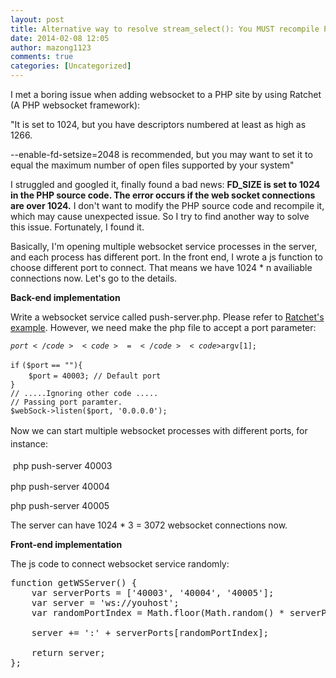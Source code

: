```yaml
---
layout: post
title: Alternative way to resolve stream_select(): You MUST recompile PHP with a larger value of FD_SETSIZE issue without recompiling PHP
date: 2014-02-08 12:05
author: mazong1123
comments: true
categories: [Uncategorized]
---
```

I met a boring issue when adding websocket to a PHP site by using Ratchet (A PHP websocket framework):

"It is set to 1024, but you have descriptors numbered at least as high as 1266.

--enable-fd-setsize=2048 is recommended, but you may want to set it
to equal the maximum number of open files supported by your system"

I struggled and googled it, finally found a bad news: <strong>FD_SIZE is set to 1024 in the PHP source code. The error occurs if the web socket connections are over 1024.</strong> I don't want to modify the PHP source code and recompile it, which may cause unexpected issue. So I try to find another way to solve this issue. Fortunately, I found it.

Basically, I'm opening multiple websocket service processes in the server, and each process has different port. In the front end, I wrote a js function to choose different port to connect. That means we have 1024 * n availiable connections now. Let's go to the details.

<strong>Back-end implementation</strong>

Write a websocket service called push-server.php. Please refer to <a href="http://socketo.me/docs/push" target="_blank">Ratchet's example</a>. However, we need make the php file to accept a port parameter:

<code>$port</code> <code>= </code><code>$argv</code><code>[1];</code>
<div><code>if</code> <code>(</code><code>$port</code> <code>== </code><code>""</code><code>){</code></div>
<div><code>    </code><code>$port</code> <code>= 40003; </code><code>// Default port</code></div>
<div><code>}</code></div>
<div><code>// .....Ignoring other code .....</code></div>
<div></div>
<div><code>// Passing port paramter.</code></div>
<div><code>$webSock</code><code>-&gt;listen(</code><code>$port</code><code>, </code><code>'0.0.0.0'</code><code>);</code></div>
<div></div>
<div></div>
<div>

<span style="line-height:1.5;">Now we can start multiple websocket processes with different ports, for instance:</span>

<span style="line-height:1.5;"> </span>php push-server 40003

php push-server 40004

php push-server 40005

The server can have 1024 * 3 = 3072 websocket connections now.

<strong>Front-end implementation</strong>

The js code to connect websocket service randomly:
<pre>function getWSServer() {
    var serverPorts = ['40003', '40004', '40005'];
    var server = 'ws://youhost';
    var randomPortIndex = Math.floor(Math.random() * serverPorts.length);

    server += ':' + serverPorts[randomPortIndex];

    return server;
};</pre>
</div>
